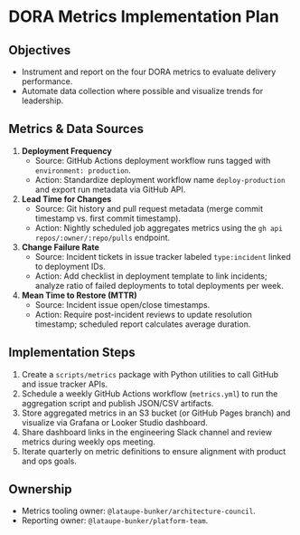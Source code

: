 # DORA Metrics Implementation Plan

## Objectives
- Instrument and report on the four DORA metrics to evaluate delivery performance.
- Automate data collection where possible and visualize trends for leadership.

## Metrics & Data Sources
1. **Deployment Frequency**
   - Source: GitHub Actions deployment workflow runs tagged with `environment: production`.
   - Action: Standardize deployment workflow name `deploy-production` and export run metadata via GitHub API.
2. **Lead Time for Changes**
   - Source: Git history and pull request metadata (merge commit timestamp vs. first commit timestamp).
   - Action: Nightly scheduled job aggregates metrics using the `gh api repos/:owner/:repo/pulls` endpoint.
3. **Change Failure Rate**
   - Source: Incident tickets in issue tracker labeled `type:incident` linked to deployment IDs.
   - Action: Add checklist in deployment template to link incidents; analyze ratio of failed deployments to total deployments per week.
4. **Mean Time to Restore (MTTR)**
   - Source: Incident issue open/close timestamps.
   - Action: Require post-incident reviews to update resolution timestamp; scheduled report calculates average duration.

## Implementation Steps
1. Create a `scripts/metrics` package with Python utilities to call GitHub and issue tracker APIs.
2. Schedule a weekly GitHub Actions workflow (`metrics.yml`) to run the aggregation script and publish JSON/CSV artifacts.
3. Store aggregated metrics in an S3 bucket (or GitHub Pages branch) and visualize via Grafana or Looker Studio dashboard.
4. Share dashboard links in the engineering Slack channel and review metrics during weekly ops meeting.
5. Iterate quarterly on metric definitions to ensure alignment with product and ops goals.

## Ownership
- Metrics tooling owner: `@lataupe-bunker/architecture-council`.
- Reporting owner: `@lataupe-bunker/platform-team`.
